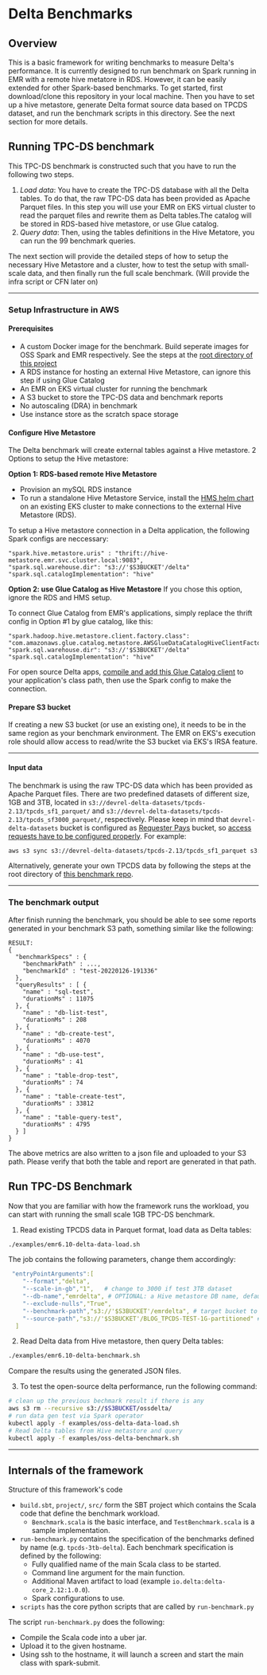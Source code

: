 # Delta Benchmarks 

## Overview
This is a basic framework for writing benchmarks to measure Delta's performance. It is currently designed to run benchmark on Spark running in EMR with a remote hive metatore in RDS. However, it can be easily extended for other Spark-based benchmarks. To get started, first download/clone this repository in your local machine. Then you have to set up a hive metastore, generate Delta format source data based on TPCDS dataset, and run the benchmark scripts in this directory. See the next section for more details.

## Running TPC-DS benchmark

This TPC-DS benchmark is constructed such that you have to run the following two steps. 
1. *Load data*: You have to create the TPC-DS database with all the Delta tables. To do that, the raw TPC-DS data has been provided as Apache Parquet files. In this step you will use your EMR on EKS virtual cluster to read the parquet files and rewrite them as Delta tables.The catalog will be stored in RDS-based hive metastore, or use Glue catalog.
2. *Query data*: Then, using the tables definitions in the Hive Metatore, you can run the 99 benchmark queries.   

The next section will provide the detailed steps of how to setup the necessary Hive Metastore and a cluster, how to test the setup with small-scale data, and then finally run the full scale benchmark. (Will provide the infra script or CFN later on)

_________________

### Setup Infrastructure in AWS

#### Prerequisites
  - A custom Docker image for the benchmark. Build seperate images for OSS Spark and EMR respectively. See the steps at the [root directory of this project](https://github.com/aws-samples/emr-on-eks-benchmark#build-benchmark-utility-docker-image)
  - A RDS instance for hosting an external Hive Metastore, can ignore this step if using Glue Catalog
  - An EMR on EKS virtual cluster for running the benchmark
  - A S3 bucket to store the TPC-DS data and benchmark reports
  - No autoscaling (DRA) in benchmark
  - Use instance store as the scratch space storage

#### Configure Hive Metastore
The Delta benchmark will create external tables against a Hive metastore. 2 Options to setup the Hive metastore:

**Option 1: RDS-based remote Hive Metastore**
* Provision an mySQL RDS instance
* To run a standalone Hive Metastore Service, install the [HMS helm chart](https://github.com/aws-samples/hive-emr-on-eks/tree/main/hive-metastore-chart) on an existing EKS cluster to make connections to the external Hive Metastore (RDS). 

To setup a Hive metastore connection in a Delta application, the following Spark configs are neccessary:
```
"spark.hive.metastore.uris" : "thrift://hive-metastore.emr.svc.cluster.local:9083",
"spark.sql.warehouse.dir": "s3://'$S3BUCKET'/delta"
"spark.sql.catalogImplementation": "hive"
```

**Option 2: use Glue Catalog as Hive Metastore**
If you chose this option, ignore the RDS and HMS setup. 

To connect Glue Catalog from EMR's applications, simply replace the thrift config in Option #1 by glue catalog, like this:
```
"spark.hadoop.hive.metastore.client.factory.class": "com.amazonaws.glue.catalog.metastore.AWSGlueDataCatalogHiveClientFactory",
"spark.sql.warehouse.dir": "s3://'$S3BUCKET'/delta"
"spark.sql.catalogImplementation": "hive"
```
For open source Delta apps, [compile and add this Glue Catalog client](https://github.com/awslabs/aws-glue-data-catalog-client-for-apache-hive-metastore) to your application's class path, then use the Spark config to make the connection.

#### Prepare S3 bucket
If creating a new S3 bucket (or use an existing one), it needs to be in the same region as your benchmark environment. The EMR on EKS's execution role should allow access to read/write the S3 bucket via EKS's IRSA feature.

_________________

#### Input data
The benchmark is using the raw TPC-DS data which has been provided as Apache Parquet files. There are two predefined datasets of different size, 1GB and 3TB, located in `s3://devrel-delta-datasets/tpcds-2.13/tpcds_sf1_parquet/`
and `s3://devrel-delta-datasets/tpcds-2.13/tpcds_sf3000_parquet/`, respectively. Please keep in mind that
`devrel-delta-datasets` bucket is configured as [Requester Pays](https://docs.aws.amazon.com/AmazonS3/latest/userguide/ObjectsinRequesterPaysBuckets.html) bucket,
so [access requests have to be configured properly](https://docs.aws.amazon.com/AmazonS3/latest/userguide/ObjectsinRequesterPaysBuckets.html). For example:
```bash
aws s3 sync s3://devrel-delta-datasets/tpcds-2.13/tpcds_sf1_parquet s3://$S3BUCKET/BLOG_TPCDS-TEST-1G-partitioned --request-payer
```

Alternatively, generate your own TPCDS data by following the steps at the root directory of [this benchmark repo](https://github.com/aws-samples/emr-on-eks-benchmark/tree/main#run-benchmark).

_________________

### The benchmark output
After finish running the benchmark, you should be able to see some reports generated in your benchmark S3 path, something similar like the following:

```text
RESULT:
{
  "benchmarkSpecs" : {
    "benchmarkPath" : ...,
    "benchmarkId" : "test-20220126-191336"
  },
  "queryResults" : [ {
    "name" : "sql-test",
    "durationMs" : 11075
  }, {
    "name" : "db-list-test",
    "durationMs" : 208
  }, {
    "name" : "db-create-test",
    "durationMs" : 4070
  }, {
    "name" : "db-use-test",
    "durationMs" : 41
  }, {
    "name" : "table-drop-test",
    "durationMs" : 74
  }, {
    "name" : "table-create-test",
    "durationMs" : 33812
  }, {
    "name" : "table-query-test",
    "durationMs" : 4795
  } ]
}
```
    
The above metrics are also written to a json file and uploaded to your S3 path. Please verify that both the table and report are generated in that path. 

## Run TPC-DS Benchmark
Now that you are familiar with how the framework runs the workload, you can start with running the small scale 1GB TPC-DS benchmark.

1. Read existing TPCDS data in Parquet format, load data as Delta tables:
```bash
./examples/emr6.10-delta-data-load.sh 
```
The job contains the following parameters, change them accordingly:
```yaml
 "entryPointArguments":[
    "--format","delta",
    "--scale-in-gb","1",   # change to 3000 if test 3TB dataset
    "--db-name","emrdelta", # OPTIONAL: a Hive metastore DB name, default as 'tpcds_sf3000_delta'
    "--exclude-nulls","True",
    "--benchmark-path","s3://'$S3BUCKET'/emrdelta", # target bucket to store Delta tables and benchmark reports
    "--source-path","s3://'$S3BUCKET'/BLOG_TPCDS-TEST-1G-partitioned" # source bucket stores raw TPCDS data as parquet format
  ]
```

2. Read Delta data from Hive metastore, then query Delta tables:
```bash
./examples/emr6.10-delta-benchmark.sh
```

Compare the results using the generated JSON files.

3. To test the open-source delta performance, run the following command:
```bash
# clean up the previous bechmark result if there is any
aws s3 rm --recursive s3://$S3BUCKET/ossdelta/
# run data gen test via Spark operator
kubectl apply -f examples/oss-delta-data-load.sh 
# Read Delta tables from Hive metastore and query
kubectl apply -f examples/oss-delta-benchmark.sh 
```
_________________

## Internals of the framework

Structure of this framework's code
- `build.sbt`, `project/`, `src/` form the SBT project which contains the Scala code that define the benchmark workload.
    - `Benchmark.scala` is the basic interface, and `TestBenchmark.scala` is a sample implementation.
- `run-benchmark.py` contains the specification of the benchmarks defined by name (e.g. `tpcds-3tb-delta`). Each benchmark specification is defined by the following: 
    - Fully qualified name of the main Scala class to be started.
    - Command line argument for the main function.
    - Additional Maven artifact to load (example `io.delta:delta-core_2.12:1.0.0`).
    - Spark configurations to use.
- `scripts` has the core python scripts that are called by `run-benchmark.py`

The script `run-benchmark.py` does the following:
- Compile the Scala code into a uber jar.
- Upload it to the given hostname.
- Using ssh to the hostname, it will launch a screen and start the main class with spark-submit.
